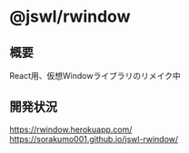 # @jswl/rwindow

## 概要

React用、仮想Windowライブラリのリメイク中

## 開発状況

<https://rwindow.herokuapp.com/>  
<https://sorakumo001.github.io/jswl-rwindow/>
